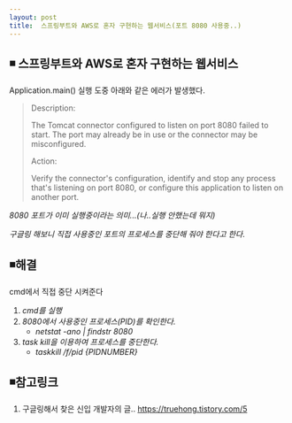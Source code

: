 ```yaml
---
layout: post
title:  스프링부트와 AWS로 혼자 구현하는 웹서비스(포트 8080 사용중..)
---
```


## ◾ 스프링부트와 AWS로 혼자 구현하는 웹서비스



Application.main() 실행 도중 아래와 같은 에러가 발생했다.

> Description:
>
> The Tomcat connector configured to listen on port 8080 failed to start. The port may already be in use or the connector may be misconfigured.
>
> Action:
>
> Verify the connector's configuration, identify and stop any process that's listening on port 8080, or configure this application to listen on another port.



*8080 포트가 이미 실행중이라는 의미...(나..실행 안했는데 뭐지)*

*구글링 해보니 직접 사용중인 포트의 프로세스를 중단해 줘야 한다고 한다*.



## ◾해결

cmd에서 직접 중단 시켜준다

1. *cmd를 실행*
2. *8080에서 사용중인 프로세스(PID)를 확인한다.*
   - *netstat -ano | findstr 8080*
3. *task kill을 이용하여 프로세스를 중단한다.*
   - *taskkill /f/pid {PIDNUMBER}*



## ◾참고링크

1. 구글링해서 찾은 신입 개발자의 글..
   https://truehong.tistory.com/5